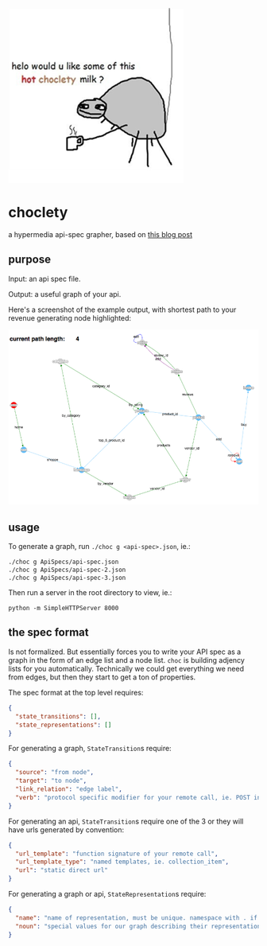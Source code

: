 ![choclety?](/choclety.png)

# choclety
a hypermedia api-spec grapher, based on [this blog post](http://mooreniemi.github.io/apis/web/rest/2017/01/04/when-is-an-api-better-or-worse.html)

## purpose

Input: an api spec file.

Output: a useful graph of your api.

Here's a screenshot of the example output, with shortest path to your revenue generating node highlighted:

![](/choclety-graph.png)

## usage

To generate a graph, run `./choc g <api-spec>.json`, ie.:

```
./choc g ApiSpecs/api-spec.json
./choc g ApiSpecs/api-spec-2.json
./choc g ApiSpecs/api-spec-3.json
```

Then run a server in the root directory to view, ie.:

```
python -m SimpleHTTPServer 8000
```

## the spec format

Is not formalized. But essentially forces you to write your API spec as a graph in the form of an edge list and a node list. `choc` is building adjency lists for you automatically. Technically we could get everything we need from edges, but then they start to get a ton of properties.

The spec format at the top level requires:

```json
{
  "state_transitions": [],
  "state_representations": []
}
```

For generating a graph, `StateTransition`s require:

```json
{
  "source": "from node",
  "target": "to node",
  "link_relation": "edge label",
  "verb": "protocol specific modifier for your remote call, ie. POST in http"
}
```

For generating an api, `StateTransition`s require one of the 3 or they will have urls generated by convention:

```json
{
  "url_template": "function signature of your remote call",
  "url_template_type": "named templates, ie. collection_item",
  "url": "static direct url"
}
```

For generating a graph or api, `StateRepresentation`s require:


```json
{
  "name": "name of representation, must be unique. namespace with . if necessary, ie. namespace.name",
  "noun": "special values for our graph describing their representation type, understood values: generated_revenue|error|null"
}
```
